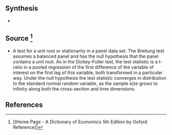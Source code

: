 ## Synthesis
- 
## Source [^1]
- A test for a unit root or stationarity in a panel data set. The Breitung test assumes a balanced panel and has the null hypothesis that the panel contains a unit root. As in the Dickey–Fuller test, the test statistic is a t-ratio in a pooled regression of the first difference of the variable of interest on the first lag of this variable, both transformed in a particular way. Under the null hypothesis the test statistic converges in distribution to the standard normal random variable, as the sample size grows to infinity along both the cross-section and time dimensions.
## References

[^1]: [[Home Page - A Dictionary of Economics 5th Edition by Oxford Reference]]